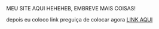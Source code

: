 MEU SITE AQUI HEHEHEB, EMBREVE MAIS COISAS! 

depois eu coloco link preguiça de colocar agora <a href=""> LINK AQUI</a>